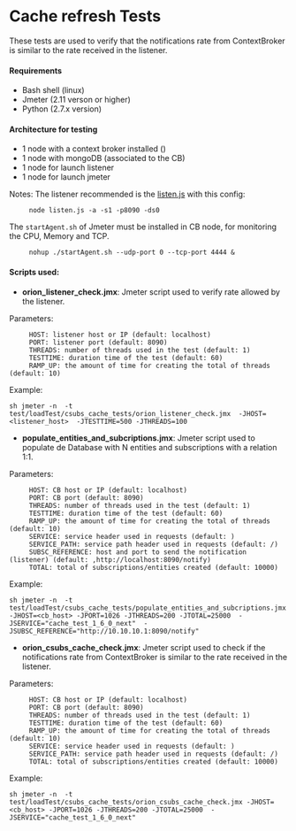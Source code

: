 # Cache refresh Tests

These tests are used to verify that the notifications rate from ContextBroker is similar to the rate received in the listener.


#### Requirements

- Bash shell (linux)
- Jmeter (2.11 verson or higher)
- Python (2.7.x version)


#### Architecture for testing

- 1 node with a context broker installed ()
- 1 node with mongoDB (associated to the CB)
- 1 node for launch listener
- 1 node for launch jmeter

Notes: 
The listener recommended is the [listen.js](https://github.com/telefonicaid/iotqatools/blob/master/iotqatools/simulators/listen/listen.js) with this config:
```
     node listen.js -a -s1 -p8090 -ds0
```
The `startAgent.sh` of Jmeter must be installed in CB node, for monitoring the CPU, Memory and TCP.
```
     nohup ./startAgent.sh --udp-port 0 --tcp-port 4444 &
```

#### Scripts used:

- **orion_listener_check.jmx**: Jmeter script used to verify rate allowed by the listener.
     
Parameters:
```
     HOST: listener host or IP (default: localhost)
     PORT: listener port (default: 8090)
     THREADS: number of threads used in the test (default: 1)
     TESTTIME: duration time of the test (default: 60)
     RAMP_UP: the amount of time for creating the total of threads (default: 10)
```
  
  Example:
  ```
  sh jmeter -n  -t test/loadTest/csubs_cache_tests/orion_listener_check.jmx  -JHOST=<listener_host>  -JTESTTIME=500 -JTHREADS=100
  ```
  
- **populate_entities_and_subcriptions.jmx**: Jmeter script used to populate de Database with N entities and subscriptions with a relation 1:1.
  
 Parameters:
```
     HOST: CB host or IP (default: localhost)
     PORT: CB port (default: 8090)
     THREADS: number of threads used in the test (default: 1)
     TESTTIME: duration time of the test (default: 60)
     RAMP_UP: the amount of time for creating the total of threads (default: 10)
     SERVICE: service header used in requests (default: )
     SERVICE_PATH: service path header used in requests (default: /)
     SUBSC_REFERENCE: host and port to send the notification (listener) (default: ,http://localhost:8090/notify)
     TOTAL: total of subscriptions/entities created (default: 10000)
```
  
  Example:
  ```
  sh jmeter -n  -t test/loadTest/csubs_cache_tests/populate_entities_and_subcriptions.jmx -JHOST=<cb_host> -JPORT=1026 -JTHREADS=200 -JTOTAL=25000  -JSERVICE="cache_test_1_6_0_next"  -JSUBSC_REFERENCE="http://10.10.10.1:8090/notify"
  ```
   
- **orion_csubs_cache_check.jmx**: Jmeter script used to check if the notifications rate from ContextBroker is similar to the rate received in the listener.
  
 Parameters:
```
     HOST: CB host or IP (default: localhost)
     PORT: CB port (default: 8090)
     THREADS: number of threads used in the test (default: 1)
     TESTTIME: duration time of the test (default: 60)
     RAMP_UP: the amount of time for creating the total of threads (default: 10)
     SERVICE: service header used in requests (default: )
     SERVICE_PATH: service path header used in requests (default: /)
     TOTAL: total of subscriptions/entities created (default: 10000)
```
  
  Example:
  ```
  sh jmeter -n  -t test/loadTest/csubs_cache_tests/orion_csubs_cache_check.jmx -JHOST=<cb_host> -JPORT=1026 -JTHREADS=200 -JTOTAL=25000  -JSERVICE="cache_test_1_6_0_next"  
  ```
